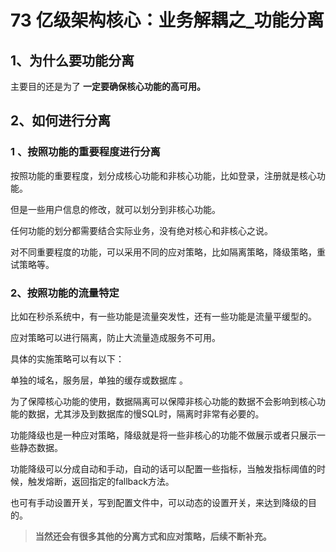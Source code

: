 # 73 亿级架构核心：业务解耦之_功能分离


## 1、为什么要功能分离

主要目的还是为了 **一定要确保核心功能的高可用。**


## 2、如何进行分离

### 1 、按照功能的重要程度进行分离

按照功能的重要程度，划分成核心功能和非核心功能，比如登录，注册就是核心功能。

但是一些用户信息的修改，就可以划分到非核心功能。

任何功能的划分都需要结合实际业务，没有绝对核心和非核心之说。

对不同重要程度的功能，可以采用不同的应对策略，比如隔离策略，降级策略，重试策略等。

### 2、按照功能的流量特定

比如在秒杀系统中，有一些功能是流量突发性，还有一些功能是流量平缓型的。

应对策略可以进行隔离，防止大流量造成服务不可用。

具体的实施策略可以有以下：

单独的域名，服务层，单独的缓存或数据库	。

为了保障核心功能的使用，数据隔离可以保障非核心功能的数据不会影响到核心功能的数据，尤其涉及到数据库的慢SQL时，隔离时非常有必要的。

功能降级也是一种应对策略，降级就是将一些非核心的功能不做展示或者只展示一些静态数据。

功能降级可以分成自动和手动，自动的话可以配置一些指标，当触发指标阈值的时候，触发熔断，返回指定的fallback方法。

也可有手动设置开关，写到配置文件中，可以动态的设置开关，来达到降级的目的。




> **当然还会有很多其他的分离方式和应对策略，后续不断补充。**
























